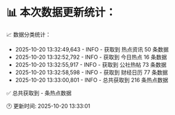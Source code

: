 📊 本次数据更新统计：
==========================

📈 数据分类统计：
- 2025-10-20 13:32:49,643 - INFO - 获取到 热点资讯 50 条数据
- 2025-10-20 13:32:52,792 - INFO - 获取到 今日热点 16 条数据
- 2025-10-20 13:32:55,917 - INFO - 获取到 公社热帖 73 条数据
- 2025-10-20 13:32:58,598 - INFO - 获取到 财经日历 77 条数据
- 2025-10-20 13:33:00,801 - INFO - 总共获取到 216 条热点数据

✅ 总共获取到 - 条热点数据

🕐 更新时间: 2025-10-20 13:33:01
